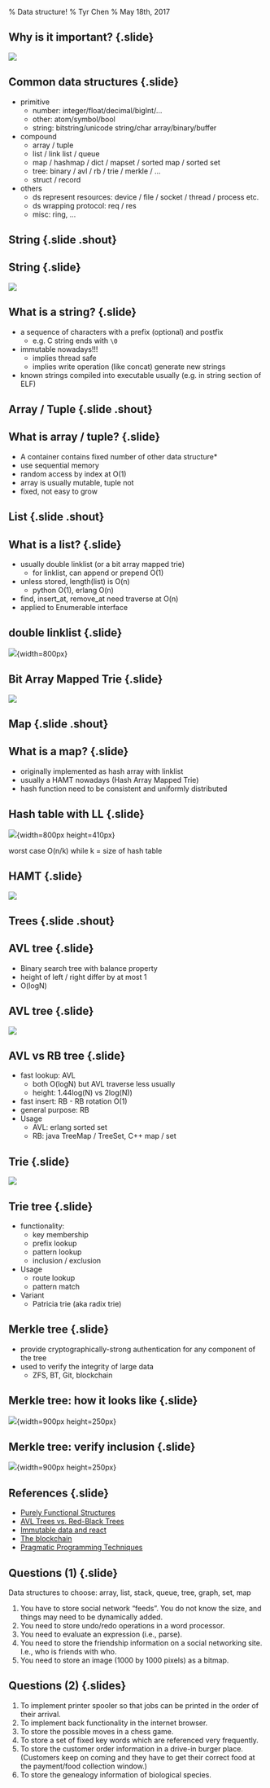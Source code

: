 % Data structure!
% Tyr Chen
% May 18th, 2017

## Why is it important? {.slide}

![](images/wirth.jpg)

## Common data structures {.slide}

* primitive
    * number: integer/float/decimal/bigInt/...
    * other: atom/symbol/bool
    * string: bitstring/unicode string/char array/binary/buffer
* compound
    * array / tuple
    * list / link list / queue
    * map / hashmap / dict / mapset / sorted map / sorted set
    * tree: binary / avl / rb / trie / merkle / ...
    * struct / record
* others
    * ds represent resources: device / file / socket / thread / process etc.
    * ds wrapping protocol: req / res
    * misc: ring, ...

## String {.slide .shout}

## String {.slide}

![](images/string_dna.jpg)

## What is a string? {.slide}

* a sequence of characters with a prefix (optional) and postfix
    * e.g. C string ends with ``\0``
* immutable nowadays!!!
    * implies thread safe
    * implies write operation (like concat) generate new strings
* known strings compiled into executable usually (e.g. in string section of ELF)

## Array / Tuple {.slide .shout}

## What is array / tuple? {.slide}

* A container contains fixed number of other data structure*
* use sequential memory
* random access by index at O(1)
* array is usually mutable, tuple not
* fixed, not easy to grow

## List {.slide .shout}

## What is a list? {.slide}

* usually double linklist (or a bit array mapped trie)
    * for linklist, can append or prepend O(1)
* unless stored, length(list) is O(n)
    * python O(1), erlang O(n)
* find, insert_at, remove_at need traverse at O(n)
* applied to Enumerable interface

## double linklist {.slide}

![](images/double-linklist.png){width=800px}

## Bit Array Mapped Trie {.slide}

![](images/iamt.jpg)

## Map {.slide .shout}

## What is a map? {.slide}

* originally implemented as hash array with linklist
* usually a HAMT nowadays (Hash Array Mapped Trie)
* hash function need to be consistent and uniformly distributed

## Hash table with LL {.slide}

![](images/hash_ll.jpg){width=800px height=410px}

worst case O(n/k) while k = size of hash table

## HAMT {.slide}

![](images/hamt.jpg)

## Trees {.slide .shout}

## AVL tree {.slide}

* Binary search tree with balance property
* height of left / right differ by at most 1
* O(logN)

## AVL tree {.slide}

![](images/avl.jpg)

## AVL vs RB tree {.slide}

* fast lookup: AVL
    * both O(logN) but AVL traverse less usually
    * height: 1.44log(N) vs 2log(N))
* fast insert: RB - RB rotation O(1)
* general purpose: RB
* Usage
    * AVL: erlang sorted set
    * RB: java TreeMap / TreeSet, C++ map / set

## Trie {.slide}

![](images/trie.jpg)

## Trie tree {.slide}

* functionality:
    * key membership
    * prefix lookup
    * pattern lookup
    * inclusion / exclusion
* Usage
    * route lookup
    * pattern match
* Variant
    * Patricia trie (aka radix trie)

## Merkle tree {.slide}

* provide cryptographically-strong authentication for any component of the tree
* used to verify the integrity of large data
    * ZFS, BT, Git, blockchain

## Merkle tree: how it looks like {.slide}

![](images/merkle.png){width=900px height=250px}

## Merkle tree: verify inclusion {.slide}

![](images/merkle1.png){width=900px height=250px}

## References {.slide}

* [Purely Functional Structures](https://www.amazon.com/Purely-Functional-Structures-Chris-Okasaki/dp/0521663504)
* [AVL Trees vs. Red-Black Trees](http://discuss.fogcreek.com/joelonsoftware/default.asp?cmd=show&ixPost=22948)
* [Immutable data and react](https://www.youtube.com/watch?v=I7IdS-PbEgI)
* [The blockchain](http://chimera.labs.oreilly.com/books/1234000001802/ch07.html)
* [Pragmatic Programming Techniques](http://horicky.blogspot.com/2009/11/nosql-patterns.html)

## Questions (1) {.slide}

Data structures to choose: array, list, stack, queue, tree, graph, set, map

1. You have to store social network “feeds”. You do not know the size, and
things may need to be dynamically added.
2. You need to store undo/redo operations in a word processor.
3. You need to evaluate an expression (i.e., parse).
4. You need to store the friendship information on a social networking site. I.e., who is friends with who.
5. You need to store an image (1000 by 1000 pixels) as a bitmap.


## Questions (2) {.slides}

1. To implement printer spooler so that jobs can be printed in the order of their arrival.
2. To implement back functionality in the internet browser.
3. To store the possible moves in a chess game.
4. To store a set of fixed key words which are referenced very frequently.
5. To store the customer order information in a drive-in burger place. (Customers keep on coming and they have to get their correct food at the payment/food collection window.)
6. To store the genealogy information of biological species.
